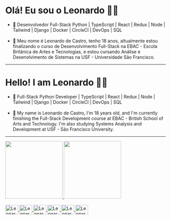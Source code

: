<h1>Olá! Eu sou o Leonardo 👋🏻</h1>

<ul>
  <li>🔭 Desenvolvedor Full-Stack Python | TypeScript | React | Redux | Node | Tailwind | Django | Docker | CircleCI | DevOps | SQL</li>
  <br>
  <li>🌱 Meu nome é Leonardo de Castro, tenho 18 anos, altualmente estou finalizando o curso de Desenvolvimento Full-Stack na EBAC - Escola Britânica de Artes e Tecnologias, e estou cursando Análise e Desenolvimento de Sistemas na USF - Universidade São Francisco.</li>
</ul>
<hr>
<h1>Hello! I am Leonardo 👋🏻</h1>

<ul>
  <li>🔭 Full-Stack Python Developer | TypeScript | React | Redux | Node | Tailwind | Django | Docker | CircleCI | DevOps | SQL</li>
  <br>
  <li>🌱 My name is Leonardo de Castro, I'm 18 years old, and I'm currently finishing the Full-Stack Development course at EBAC - British School of Arts and Technology. I'm also studying Systems Analysis and Development at USF - São Francisco University.</li>
</ul>
<hr>
<div>
  <a href="https://github.com/leonardodecastro-programmer">
  <img height="180em" src="https://github-readme-stats.vercel.app/api?username=leonardodecastro-programmer&show_icons=true&theme=dark&include_all_commits=true&count_private=true"/>
  <img height="180em" src="https://github-readme-stats.vercel.app/api/top-langs/?username=leonardodecastro-programmer&layout=compact&langs_count=7&theme=dark"/>
</div>

<div style="display: inline_block"><br>
  <img align="center" alt="Leonardo-Python" height="30" width="40" src="https://cdn.jsdelivr.net/gh/devicons/devicon@latest/icons/python/python-original.svg" />
  <img align="center" alt="Leonardo-Python" height="30" width="40" src="https://cdn.jsdelivr.net/gh/devicons/devicon@latest/icons/typescript/typescript-original.svg" />
  <img align="center" alt="Leonardo-Python" height="30" width="40" src="https://cdn.jsdelivr.net/gh/devicons/devicon@latest/icons/react/react-original.svg" />
  <img align="center" alt="Leonardo-Python" height="30" width="40" src="https://cdn.jsdelivr.net/gh/devicons/devicon@latest/icons/redux/redux-original.svg" />
  <img align="center" alt="Leonardo-Python" height="30" width="40" src="https://cdn.jsdelivr.net/gh/devicons/devicon@latest/icons/tailwindcss/tailwindcss-original.svg" />
  <img align="center" alt="Leonardo-Python" height="30" width="40" src="https://cdn.jsdelivr.net/gh/devicons/devicon@latest/icons/nodejs/nodejs-original-wordmark.svg" />
</div>
